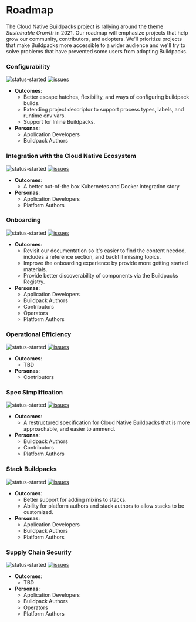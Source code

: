 # Roadmap

The Cloud Native Buildpacks project is rallying around the theme *Sustainable Growth* in 2021. 
Our roadmap will emphasize projects that help grow our community, contributors, and adopters. 
We'll prioritize projects that make Buildpacks more accessible to a wider audience and we'll try to solve problems that have prevented some users from adopting Buildpacks.

### Configurability

![status-started](https://img.shields.io/badge/status-started-green)
[![issues](https://img.shields.io/github/issues-search?logo=github&label=roadmap%2Fconfigurability&query=org%3Abuildpacks+label%3Aroadmap%2Fconfigurability)](https://github.com/search?q=org%3Abuildpacks+label%3Aroadmap%2Fconfigurability)

- **Outcomes**: 
  - Better escape hatches, flexibility, and ways of configuring buildpack builds. 
  - Extending project descriptor to support process types, labels, and runtime env vars.
  - Support for Inline Buildpacks.
- **Personas**:
  - Application Developers
  - Buildpack Authors

### Integration with the Cloud Native Ecosystem

![status-started](https://img.shields.io/badge/status-started-green)
[![issues](https://img.shields.io/github/issues-search?logo=github&label=roadmap%2Fcloud-ecosystem&query=org%3Abuildpacks+label%3Aroadmap%2Fcloud-ecosystem)](https://github.com/search?q=org%3Abuildpacks+label%3Aroadmap%2Fcloud-ecosystem)

- **Outcomes**: 
  - A better out-of-the box Kubernetes and Docker integration story
- **Personas**:
  - Application Developers
  - Platform Authors

### Onboarding

![status-started](https://img.shields.io/badge/status-started-green)
[![issues](https://img.shields.io/github/issues-search?logo=github&label=roadmap%2Fonboarding&query=org%3Abuildpacks+label%3Aroadmap%2Fonboarding)](https://github.com/search?q=org%3Abuildpacks+label%3Aroadmap%2Fonboarding)

- **Outcomes**:
  - Revisit our documentation so it's easier to find the content needed, includes a reference section, and backfill missing topics.
  - Improve the onboarding experience by provide more getting started materials.
  - Provide better discoverability of components via the Buildpacks Registry.
- **Personas**:
  - Application Developers
  - Buildpack Authors
  - Contributors
  - Operators
  - Platform Authors

### Operational Efficiency

![status-started](https://img.shields.io/badge/status-started-green)
[![issues](https://img.shields.io/github/issues-search?logo=github&label=roadmap%2Foperations&query=org%3Abuildpacks+label%3Aroadmap%2Foperations)](https://github.com/search?q=org%3Abuildpacks+label%3Aroadmap%2Foperations)

- **Outcomes**:
  - TBD
- **Personas**:
  - Contributors

### Spec Simplification

![status-started](https://img.shields.io/badge/status-started-green)
[![issues](https://img.shields.io/github/issues-search?logo=github&label=roadmap%2Fspec&query=org%3Abuildpacks+label%3Aroadmap%2Fspec)](https://github.com/search?q=org%3Abuildpacks+label%3Aroadmap%2Fspec)

- **Outcomes**: 
  - A restructured specification for Cloud Native Buildpacks that is more approachable, and easier to ammend.
- **Personas**:
  - Buildpack Authors
  - Contributors
  - Platform Authors

### Stack Buildpacks

![status-started](https://img.shields.io/badge/status-started-green)
[![issues](https://img.shields.io/github/issues-search?logo=github&label=roadmap%2Ftbd&query=org%3Abuildpacks+label%3Aroadmap%2Ftbd)](https://github.com/search?q=org%3Abuildpacks+label%3Aroadmap%2Ftbd)

- **Outcomes**: 
  - Better support for adding mixins to stacks.
  - Ability for platform authors and stack authors to allow stacks to be customized.
- **Personas**:
  - Application Developers
  - Buildpack Authors
  - Platform Authors


### Supply Chain Security

![status-started](https://img.shields.io/badge/status-started-green)
[![issues](https://img.shields.io/github/issues-search?logo=github&label=roadmap%2Fsupply-chain-sec&query=org%3Abuildpacks+label%3Aroadmap%2Fsupply-chain-sec)](https://github.com/search?q=org%3Abuildpacks+label%3Aroadmap%2Fsupply-chain-sec)

- **Outcomes**:
  - TBD
- **Personas**:
  - Application Developers
  - Buildpack Authors
  - Operators
  - Platform Authors
